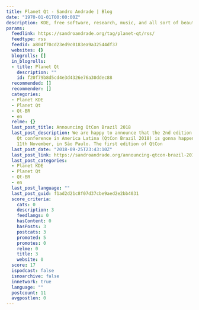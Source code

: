 ```yaml
---
title: Planet Qt - Sandro Andrade | Blog
date: "1970-01-01T00:00:00Z"
description: KDE, free software, research, music, and all sort of beautiful things!
params:
  feedlink: https://sandroandrade.org/tag/planet-qt/rss/
  feedtype: rss
  feedid: a804f70cd23ed9c0183ea9a32544df37
  websites: {}
  blogrolls: []
  in_blogrolls:
  - title: Planet Qt
    description: ""
    id: f20f79b8d5cd4e3d4326e76a30ddec88
  recommended: []
  recommender: []
  categories:
  - Planet KDE
  - Planet Qt
  - Qt-BR
  - en
  relme: {}
  last_post_title: Announcing QtCon Brazil 2018
  last_post_description: We are happy to announce that the 2nd edition of the first
    Qt conference in America Latina (QtCon Brazil 2018) is gonna happen from 8th to
    11th November, in São Paulo. The first edition of QtCon
  last_post_date: "2018-09-25T23:43:10Z"
  last_post_link: https://sandroandrade.org/announcing-qtcon-brazil-2018/
  last_post_categories:
  - Planet KDE
  - Planet Qt
  - Qt-BR
  - en
  last_post_language: ""
  last_post_guid: f1ad2d21c8f07d37cbe9aed2e2bb4031
  score_criteria:
    cats: 0
    description: 3
    feedlangs: 0
    hasContent: 0
    hasPosts: 3
    postcats: 3
    promoted: 5
    promotes: 0
    relme: 0
    title: 3
    website: 0
  score: 17
  ispodcast: false
  isnoarchive: false
  innetwork: true
  language: ""
  postcount: 11
  avgpostlen: 0
---
```

